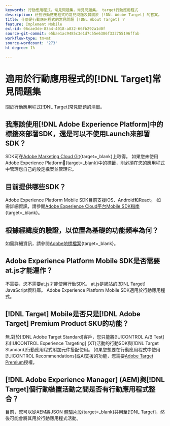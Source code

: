 ```yaml
---
keywords: 行動應用程式，常見問題集，常見問題集， target行動應用程式
description: 檢視行動應用程式的常見問題及其關於 [!DNL Adobe Target] 的答案。
title: 什麼是行動應用程式的常見問題 [!DNL About Target] ？
feature: Implement Mobile
exl-id: 06cae3de-83a4-4018-a832-66fb292a1d0f
source-git-commit: e5bae1ac9485c3e1d7c55e6386f332755196ffab
workflow-type: tm+mt
source-wordcount: '273'
ht-degree: 1%

---
```


# 適用於行動應用程式的[!DNL Target]常見問題集

關於行動應用程式[!DNL Target]常見問題的清單。

## 我應該使用[!DNL Adobe Experience Platform]中的標籤來部署SDK，還是可以不使用Launch來部署SDK？

SDK可在[Adobe Marketing Cloud Git](https://github.com/Adobe-Marketing-Cloud/acp-sdks/){target=_blank}上取得。 如果您未使用Adobe Experience Platform[&#128279;](https://experienceleague.adobe.com/docs/experience-platform/tags/home.html?lang=zh-Hant){target=_blank}中的標籤，則必須在您的應用程式中管理您自己的設定檔案並管理它。

## 目前提供哪些SDK？

Adobe Experience Platform Mobile SDK目前支援iOS、Android和React。 如需詳細資訊，請參閱[Adobe Experience Cloud平台Mobile SDK指南](https://experienceleague.adobe.com/docs/mobile.html?lang=zh-Hant){target=_blank}。

## 根據經緯度的驗證，以位置為基礎的功能頻率為何？

如需詳細資訊，請參閱[Adobe地標檔案](https://experienceleague.adobe.com/docs/places/using/home.html?lang=zh-Hant){target=_blank}。

## Adobe Experience Platform Mobile SDK是否需要at.js才能運作？

不需要，您不需要at.js才能使用行動SDK。 at.js是網站的[!DNL Target] JavaScript資料庫。 Adobe Experience Platform Mobile SDK適用於行動應用程式。

## [!DNL Target] Mobile是否只是[!DNL Adobe Target] Premium Product SKU的功能？

無.對於[!DNL Adobe Target Standard]客戶，您只能將[!UICONTROL A/B Test]和[!UICONTROL Experience Targeting] (XT)活動的行動SDK與[!DNL Target Standard]行動應用程式附加元件搭配使用。 如果您想要在行動應用程式中使用[!UICONTROL Recommendations]或AI支援的功能，您需要[Adobe Target Premium](https://experienceleague.adobe.com/docs/target/using/introduction/intro.html?lang=zh-Hant#premium)授權。

## [!DNL Adobe Experience Manager] (AEM)與[!DNL Target]個行動裝置活動之間是否有行動應用程式整合？

目前，您可以從AEM將JSON [體驗片段](https://experienceleague.adobe.com/docs/target/using/experiences/offers/aem-experience-fragments.html?lang=zh-Hant){target=_blank}共用至[!DNL Target]，然後可能會將其用於行動應用程式活動。
